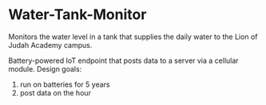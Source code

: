 # Water-Tank-Monitor
Monitors the water level in a tank that supplies the daily water to the Lion of Judah Academy campus.

Battery-powered IoT endpoint that posts data to a server via a cellular module.
Design goals:
1. run on batteries for 5 years
2. post data on the hour
